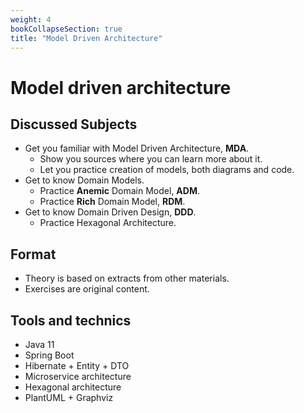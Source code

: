 ```yaml
---
weight: 4
bookCollapseSection: true
title: "Model Driven Architecture"
---
```


# Model driven architecture

## Discussed Subjects
- Get you familiar with Model Driven Architecture, __MDA__.
   - Show you sources where you can learn more about it.
   - Let you practice creation of models, both diagrams and code.
- Get to know Domain Models.
   - Practice __Anemic__ Domain Model, __ADM__.
   - Practice __Rich__ Domain Model, __RDM__.
- Get to know Domain Driven Design, __DDD__.
   - Practice Hexagonal Architecture.

## Format
 - Theory is based on extracts from other materials.
 - Exercises are original content.

## Tools and technics
 - Java 11
 - Spring Boot
 - Hibernate + Entity + DTO
 - Microservice architecture
 - Hexagonal architecture
 - PlantUML + Graphviz
